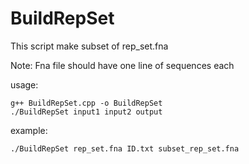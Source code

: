 # BuildRepSet
This script make subset of rep_set.fna

Note: Fna file should have one line of sequences each

usage:  
```
g++ BuildRepSet.cpp -o BuildRepSet
./BuildRepSet input1 input2 output
```
example: 
```
./BuildRepSet rep_set.fna ID.txt subset_rep_set.fna
```
